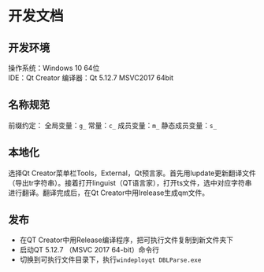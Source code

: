 # 开发文档
## 开发环境
操作系统：Windows 10 64位  
IDE：Qt Creator
编译器：Qt 5.12.7 MSVC2017 64bit

## 名称规范
前缀约定：
全局变量：`g_`
常量：`c_`
成员变量：`m_`
静态成员变量：`s_`


## 本地化
选择Qt Creator菜单栏Tools，External，Qt预言家。首先用lupdate更新翻译文件（导出tr字符串）。接着打开linguist（QT语言家），打开ts文件，选中对应字符串进行翻译。翻译完成后，在Qt Creator中用lrelease生成qm文件。


## 发布

* 在QT Creator中用Release编译程序，把可执行文件复制到新文件夹下
* 启动QT 5.12.7 （MSVC 2017 64-bit）命令行
* 切换到可执行文件目录下，执行`windeployqt DBLParse.exe`